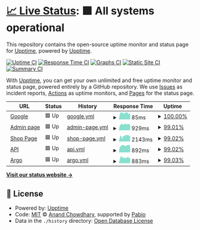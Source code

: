 # [📈 Live Status](https://upptime.github.io/upptime): <!--live status--> **🟩 All systems operational**

This repository contains the open-source uptime monitor and status page for [Upptime](https://upptime.js.org), powered by [Upptime](https://github.com/upptime/upptime).

[![Uptime CI](https://github.com/trungtrandb/upptime/workflows/Uptime%20CI/badge.svg)](https://github.com/trungtrandb/upptime/actions?query=workflow%3A%22Uptime+CI%22)
[![Response Time CI](https://github.com/trungtrandb/upptime/workflows/Response%20Time%20CI/badge.svg)](https://github.com/trungtrandb/upptime/actions?query=workflow%3A%22Response+Time+CI%22)
[![Graphs CI](https://github.com/trungtrandb/upptime/workflows/Graphs%20CI/badge.svg)](https://github.com/trungtrandb/upptime/actions?query=workflow%3A%22Graphs+CI%22)
[![Static Site CI](https://github.com/trungtrandb/upptime/workflows/Static%20Site%20CI/badge.svg)](https://github.com/trungtrandb/upptime/actions?query=workflow%3A%22Static+Site+CI%22)
[![Summary CI](https://github.com/trungtrandb/upptime/workflows/Summary%20CI/badge.svg)](https://github.com/trungtrandb/upptime/actions?query=workflow%3A%22Summary+CI%22)

With [Upptime](https://upptime.js.org), you can get your own unlimited and free uptime monitor and status page, powered entirely by a GitHub repository. We use [Issues](https://github.com/upptime/upptime/issues) as incident reports, [Actions](https://github.com/trungtrandb/upptime/actions) as uptime monitors, and [Pages](https://upptime.github.io/upptime) for the status page.

<!--start: status pages-->
<!-- This summary is generated by Upptime (https://github.com/upptime/upptime) -->
<!-- Do not edit this manually, your changes will be overwritten -->
<!-- prettier-ignore -->
| URL | Status | History | Response Time | Uptime |
| --- | ------ | ------- | ------------- | ------ |
| <img alt="" src="https://icons.duckduckgo.com/ip3/www.google.com.ico" height="13"> [Google](https://www.google.com) | 🟩 Up | [google.yml](https://github.com/trungtrandb/uptime/commits/HEAD/history/google.yml) | <details><summary><img alt="Response time graph" src="./graphs/google/response-time-week.png" height="20"> 85ms</summary><br><a href="https://trungtrandb.github.io/uptime/history/google"><img alt="Response time 107" src="https://img.shields.io/endpoint?url=https%3A%2F%2Fraw.githubusercontent.com%2Ftrungtrandb%2Fuptime%2FHEAD%2Fapi%2Fgoogle%2Fresponse-time.json"></a><br><a href="https://trungtrandb.github.io/uptime/history/google"><img alt="24-hour response time 82" src="https://img.shields.io/endpoint?url=https%3A%2F%2Fraw.githubusercontent.com%2Ftrungtrandb%2Fuptime%2FHEAD%2Fapi%2Fgoogle%2Fresponse-time-day.json"></a><br><a href="https://trungtrandb.github.io/uptime/history/google"><img alt="7-day response time 85" src="https://img.shields.io/endpoint?url=https%3A%2F%2Fraw.githubusercontent.com%2Ftrungtrandb%2Fuptime%2FHEAD%2Fapi%2Fgoogle%2Fresponse-time-week.json"></a><br><a href="https://trungtrandb.github.io/uptime/history/google"><img alt="30-day response time 91" src="https://img.shields.io/endpoint?url=https%3A%2F%2Fraw.githubusercontent.com%2Ftrungtrandb%2Fuptime%2FHEAD%2Fapi%2Fgoogle%2Fresponse-time-month.json"></a><br><a href="https://trungtrandb.github.io/uptime/history/google"><img alt="1-year response time 107" src="https://img.shields.io/endpoint?url=https%3A%2F%2Fraw.githubusercontent.com%2Ftrungtrandb%2Fuptime%2FHEAD%2Fapi%2Fgoogle%2Fresponse-time-year.json"></a></details> | <details><summary><a href="https://trungtrandb.github.io/uptime/history/google">100.00%</a></summary><a href="https://trungtrandb.github.io/uptime/history/google"><img alt="All-time uptime 100.00%" src="https://img.shields.io/endpoint?url=https%3A%2F%2Fraw.githubusercontent.com%2Ftrungtrandb%2Fuptime%2FHEAD%2Fapi%2Fgoogle%2Fuptime.json"></a><br><a href="https://trungtrandb.github.io/uptime/history/google"><img alt="24-hour uptime 100.00%" src="https://img.shields.io/endpoint?url=https%3A%2F%2Fraw.githubusercontent.com%2Ftrungtrandb%2Fuptime%2FHEAD%2Fapi%2Fgoogle%2Fuptime-day.json"></a><br><a href="https://trungtrandb.github.io/uptime/history/google"><img alt="7-day uptime 100.00%" src="https://img.shields.io/endpoint?url=https%3A%2F%2Fraw.githubusercontent.com%2Ftrungtrandb%2Fuptime%2FHEAD%2Fapi%2Fgoogle%2Fuptime-week.json"></a><br><a href="https://trungtrandb.github.io/uptime/history/google"><img alt="30-day uptime 100.00%" src="https://img.shields.io/endpoint?url=https%3A%2F%2Fraw.githubusercontent.com%2Ftrungtrandb%2Fuptime%2FHEAD%2Fapi%2Fgoogle%2Fuptime-month.json"></a><br><a href="https://trungtrandb.github.io/uptime/history/google"><img alt="1-year uptime 100.00%" src="https://img.shields.io/endpoint?url=https%3A%2F%2Fraw.githubusercontent.com%2Ftrungtrandb%2Fuptime%2FHEAD%2Fapi%2Fgoogle%2Fuptime-year.json"></a></details>
| <img alt="" src="https://icons.duckduckgo.com/ip3/admin.trungtq.io.ico" height="13"> [Admin page](https://admin.trungtq.io) | 🟩 Up | [admin-page.yml](https://github.com/trungtrandb/uptime/commits/HEAD/history/admin-page.yml) | <details><summary><img alt="Response time graph" src="./graphs/admin-page/response-time-week.png" height="20"> 929ms</summary><br><a href="https://trungtrandb.github.io/uptime/history/admin-page"><img alt="Response time 937" src="https://img.shields.io/endpoint?url=https%3A%2F%2Fraw.githubusercontent.com%2Ftrungtrandb%2Fuptime%2FHEAD%2Fapi%2Fadmin-page%2Fresponse-time.json"></a><br><a href="https://trungtrandb.github.io/uptime/history/admin-page"><img alt="24-hour response time 787" src="https://img.shields.io/endpoint?url=https%3A%2F%2Fraw.githubusercontent.com%2Ftrungtrandb%2Fuptime%2FHEAD%2Fapi%2Fadmin-page%2Fresponse-time-day.json"></a><br><a href="https://trungtrandb.github.io/uptime/history/admin-page"><img alt="7-day response time 929" src="https://img.shields.io/endpoint?url=https%3A%2F%2Fraw.githubusercontent.com%2Ftrungtrandb%2Fuptime%2FHEAD%2Fapi%2Fadmin-page%2Fresponse-time-week.json"></a><br><a href="https://trungtrandb.github.io/uptime/history/admin-page"><img alt="30-day response time 911" src="https://img.shields.io/endpoint?url=https%3A%2F%2Fraw.githubusercontent.com%2Ftrungtrandb%2Fuptime%2FHEAD%2Fapi%2Fadmin-page%2Fresponse-time-month.json"></a><br><a href="https://trungtrandb.github.io/uptime/history/admin-page"><img alt="1-year response time 937" src="https://img.shields.io/endpoint?url=https%3A%2F%2Fraw.githubusercontent.com%2Ftrungtrandb%2Fuptime%2FHEAD%2Fapi%2Fadmin-page%2Fresponse-time-year.json"></a></details> | <details><summary><a href="https://trungtrandb.github.io/uptime/history/admin-page">99.01%</a></summary><a href="https://trungtrandb.github.io/uptime/history/admin-page"><img alt="All-time uptime 99.62%" src="https://img.shields.io/endpoint?url=https%3A%2F%2Fraw.githubusercontent.com%2Ftrungtrandb%2Fuptime%2FHEAD%2Fapi%2Fadmin-page%2Fuptime.json"></a><br><a href="https://trungtrandb.github.io/uptime/history/admin-page"><img alt="24-hour uptime 100.00%" src="https://img.shields.io/endpoint?url=https%3A%2F%2Fraw.githubusercontent.com%2Ftrungtrandb%2Fuptime%2FHEAD%2Fapi%2Fadmin-page%2Fuptime-day.json"></a><br><a href="https://trungtrandb.github.io/uptime/history/admin-page"><img alt="7-day uptime 99.01%" src="https://img.shields.io/endpoint?url=https%3A%2F%2Fraw.githubusercontent.com%2Ftrungtrandb%2Fuptime%2FHEAD%2Fapi%2Fadmin-page%2Fuptime-week.json"></a><br><a href="https://trungtrandb.github.io/uptime/history/admin-page"><img alt="30-day uptime 99.63%" src="https://img.shields.io/endpoint?url=https%3A%2F%2Fraw.githubusercontent.com%2Ftrungtrandb%2Fuptime%2FHEAD%2Fapi%2Fadmin-page%2Fuptime-month.json"></a><br><a href="https://trungtrandb.github.io/uptime/history/admin-page"><img alt="1-year uptime 99.62%" src="https://img.shields.io/endpoint?url=https%3A%2F%2Fraw.githubusercontent.com%2Ftrungtrandb%2Fuptime%2FHEAD%2Fapi%2Fadmin-page%2Fuptime-year.json"></a></details>
| <img alt="" src="https://icons.duckduckgo.com/ip3/trungtq.io.ico" height="13"> [Shop Page](https://trungtq.io) | 🟩 Up | [shop-page.yml](https://github.com/trungtrandb/uptime/commits/HEAD/history/shop-page.yml) | <details><summary><img alt="Response time graph" src="./graphs/shop-page/response-time-week.png" height="20"> 2143ms</summary><br><a href="https://trungtrandb.github.io/uptime/history/shop-page"><img alt="Response time 2401" src="https://img.shields.io/endpoint?url=https%3A%2F%2Fraw.githubusercontent.com%2Ftrungtrandb%2Fuptime%2FHEAD%2Fapi%2Fshop-page%2Fresponse-time.json"></a><br><a href="https://trungtrandb.github.io/uptime/history/shop-page"><img alt="24-hour response time 2206" src="https://img.shields.io/endpoint?url=https%3A%2F%2Fraw.githubusercontent.com%2Ftrungtrandb%2Fuptime%2FHEAD%2Fapi%2Fshop-page%2Fresponse-time-day.json"></a><br><a href="https://trungtrandb.github.io/uptime/history/shop-page"><img alt="7-day response time 2143" src="https://img.shields.io/endpoint?url=https%3A%2F%2Fraw.githubusercontent.com%2Ftrungtrandb%2Fuptime%2FHEAD%2Fapi%2Fshop-page%2Fresponse-time-week.json"></a><br><a href="https://trungtrandb.github.io/uptime/history/shop-page"><img alt="30-day response time 2868" src="https://img.shields.io/endpoint?url=https%3A%2F%2Fraw.githubusercontent.com%2Ftrungtrandb%2Fuptime%2FHEAD%2Fapi%2Fshop-page%2Fresponse-time-month.json"></a><br><a href="https://trungtrandb.github.io/uptime/history/shop-page"><img alt="1-year response time 2401" src="https://img.shields.io/endpoint?url=https%3A%2F%2Fraw.githubusercontent.com%2Ftrungtrandb%2Fuptime%2FHEAD%2Fapi%2Fshop-page%2Fresponse-time-year.json"></a></details> | <details><summary><a href="https://trungtrandb.github.io/uptime/history/shop-page">99.02%</a></summary><a href="https://trungtrandb.github.io/uptime/history/shop-page"><img alt="All-time uptime 98.01%" src="https://img.shields.io/endpoint?url=https%3A%2F%2Fraw.githubusercontent.com%2Ftrungtrandb%2Fuptime%2FHEAD%2Fapi%2Fshop-page%2Fuptime.json"></a><br><a href="https://trungtrandb.github.io/uptime/history/shop-page"><img alt="24-hour uptime 100.00%" src="https://img.shields.io/endpoint?url=https%3A%2F%2Fraw.githubusercontent.com%2Ftrungtrandb%2Fuptime%2FHEAD%2Fapi%2Fshop-page%2Fuptime-day.json"></a><br><a href="https://trungtrandb.github.io/uptime/history/shop-page"><img alt="7-day uptime 99.02%" src="https://img.shields.io/endpoint?url=https%3A%2F%2Fraw.githubusercontent.com%2Ftrungtrandb%2Fuptime%2FHEAD%2Fapi%2Fshop-page%2Fuptime-week.json"></a><br><a href="https://trungtrandb.github.io/uptime/history/shop-page"><img alt="30-day uptime 99.14%" src="https://img.shields.io/endpoint?url=https%3A%2F%2Fraw.githubusercontent.com%2Ftrungtrandb%2Fuptime%2FHEAD%2Fapi%2Fshop-page%2Fuptime-month.json"></a><br><a href="https://trungtrandb.github.io/uptime/history/shop-page"><img alt="1-year uptime 98.01%" src="https://img.shields.io/endpoint?url=https%3A%2F%2Fraw.githubusercontent.com%2Ftrungtrandb%2Fuptime%2FHEAD%2Fapi%2Fshop-page%2Fuptime-year.json"></a></details>
| <img alt="" src="https://icons.duckduckgo.com/ip3/api.trungtq.io.ico" height="13"> [API](https://api.trungtq.io/auth/test) | 🟩 Up | [api.yml](https://github.com/trungtrandb/uptime/commits/HEAD/history/api.yml) | <details><summary><img alt="Response time graph" src="./graphs/api/response-time-week.png" height="20"> 892ms</summary><br><a href="https://trungtrandb.github.io/uptime/history/api"><img alt="Response time 1154" src="https://img.shields.io/endpoint?url=https%3A%2F%2Fraw.githubusercontent.com%2Ftrungtrandb%2Fuptime%2FHEAD%2Fapi%2Fapi%2Fresponse-time.json"></a><br><a href="https://trungtrandb.github.io/uptime/history/api"><img alt="24-hour response time 815" src="https://img.shields.io/endpoint?url=https%3A%2F%2Fraw.githubusercontent.com%2Ftrungtrandb%2Fuptime%2FHEAD%2Fapi%2Fapi%2Fresponse-time-day.json"></a><br><a href="https://trungtrandb.github.io/uptime/history/api"><img alt="7-day response time 892" src="https://img.shields.io/endpoint?url=https%3A%2F%2Fraw.githubusercontent.com%2Ftrungtrandb%2Fuptime%2FHEAD%2Fapi%2Fapi%2Fresponse-time-week.json"></a><br><a href="https://trungtrandb.github.io/uptime/history/api"><img alt="30-day response time 861" src="https://img.shields.io/endpoint?url=https%3A%2F%2Fraw.githubusercontent.com%2Ftrungtrandb%2Fuptime%2FHEAD%2Fapi%2Fapi%2Fresponse-time-month.json"></a><br><a href="https://trungtrandb.github.io/uptime/history/api"><img alt="1-year response time 1154" src="https://img.shields.io/endpoint?url=https%3A%2F%2Fraw.githubusercontent.com%2Ftrungtrandb%2Fuptime%2FHEAD%2Fapi%2Fapi%2Fresponse-time-year.json"></a></details> | <details><summary><a href="https://trungtrandb.github.io/uptime/history/api">99.02%</a></summary><a href="https://trungtrandb.github.io/uptime/history/api"><img alt="All-time uptime 98.61%" src="https://img.shields.io/endpoint?url=https%3A%2F%2Fraw.githubusercontent.com%2Ftrungtrandb%2Fuptime%2FHEAD%2Fapi%2Fapi%2Fuptime.json"></a><br><a href="https://trungtrandb.github.io/uptime/history/api"><img alt="24-hour uptime 100.00%" src="https://img.shields.io/endpoint?url=https%3A%2F%2Fraw.githubusercontent.com%2Ftrungtrandb%2Fuptime%2FHEAD%2Fapi%2Fapi%2Fuptime-day.json"></a><br><a href="https://trungtrandb.github.io/uptime/history/api"><img alt="7-day uptime 99.02%" src="https://img.shields.io/endpoint?url=https%3A%2F%2Fraw.githubusercontent.com%2Ftrungtrandb%2Fuptime%2FHEAD%2Fapi%2Fapi%2Fuptime-week.json"></a><br><a href="https://trungtrandb.github.io/uptime/history/api"><img alt="30-day uptime 99.44%" src="https://img.shields.io/endpoint?url=https%3A%2F%2Fraw.githubusercontent.com%2Ftrungtrandb%2Fuptime%2FHEAD%2Fapi%2Fapi%2Fuptime-month.json"></a><br><a href="https://trungtrandb.github.io/uptime/history/api"><img alt="1-year uptime 98.61%" src="https://img.shields.io/endpoint?url=https%3A%2F%2Fraw.githubusercontent.com%2Ftrungtrandb%2Fuptime%2FHEAD%2Fapi%2Fapi%2Fuptime-year.json"></a></details>
| <img alt="" src="https://icons.duckduckgo.com/ip3/argo.trungtq.io.ico" height="13"> [Argo](https://argo.trungtq.io) | 🟩 Up | [argo.yml](https://github.com/trungtrandb/uptime/commits/HEAD/history/argo.yml) | <details><summary><img alt="Response time graph" src="./graphs/argo/response-time-week.png" height="20"> 883ms</summary><br><a href="https://trungtrandb.github.io/uptime/history/argo"><img alt="Response time 1213" src="https://img.shields.io/endpoint?url=https%3A%2F%2Fraw.githubusercontent.com%2Ftrungtrandb%2Fuptime%2FHEAD%2Fapi%2Fargo%2Fresponse-time.json"></a><br><a href="https://trungtrandb.github.io/uptime/history/argo"><img alt="24-hour response time 870" src="https://img.shields.io/endpoint?url=https%3A%2F%2Fraw.githubusercontent.com%2Ftrungtrandb%2Fuptime%2FHEAD%2Fapi%2Fargo%2Fresponse-time-day.json"></a><br><a href="https://trungtrandb.github.io/uptime/history/argo"><img alt="7-day response time 883" src="https://img.shields.io/endpoint?url=https%3A%2F%2Fraw.githubusercontent.com%2Ftrungtrandb%2Fuptime%2FHEAD%2Fapi%2Fargo%2Fresponse-time-week.json"></a><br><a href="https://trungtrandb.github.io/uptime/history/argo"><img alt="30-day response time 853" src="https://img.shields.io/endpoint?url=https%3A%2F%2Fraw.githubusercontent.com%2Ftrungtrandb%2Fuptime%2FHEAD%2Fapi%2Fargo%2Fresponse-time-month.json"></a><br><a href="https://trungtrandb.github.io/uptime/history/argo"><img alt="1-year response time 1213" src="https://img.shields.io/endpoint?url=https%3A%2F%2Fraw.githubusercontent.com%2Ftrungtrandb%2Fuptime%2FHEAD%2Fapi%2Fargo%2Fresponse-time-year.json"></a></details> | <details><summary><a href="https://trungtrandb.github.io/uptime/history/argo">99.03%</a></summary><a href="https://trungtrandb.github.io/uptime/history/argo"><img alt="All-time uptime 99.54%" src="https://img.shields.io/endpoint?url=https%3A%2F%2Fraw.githubusercontent.com%2Ftrungtrandb%2Fuptime%2FHEAD%2Fapi%2Fargo%2Fuptime.json"></a><br><a href="https://trungtrandb.github.io/uptime/history/argo"><img alt="24-hour uptime 100.00%" src="https://img.shields.io/endpoint?url=https%3A%2F%2Fraw.githubusercontent.com%2Ftrungtrandb%2Fuptime%2FHEAD%2Fapi%2Fargo%2Fuptime-day.json"></a><br><a href="https://trungtrandb.github.io/uptime/history/argo"><img alt="7-day uptime 99.03%" src="https://img.shields.io/endpoint?url=https%3A%2F%2Fraw.githubusercontent.com%2Ftrungtrandb%2Fuptime%2FHEAD%2Fapi%2Fargo%2Fuptime-week.json"></a><br><a href="https://trungtrandb.github.io/uptime/history/argo"><img alt="30-day uptime 99.59%" src="https://img.shields.io/endpoint?url=https%3A%2F%2Fraw.githubusercontent.com%2Ftrungtrandb%2Fuptime%2FHEAD%2Fapi%2Fargo%2Fuptime-month.json"></a><br><a href="https://trungtrandb.github.io/uptime/history/argo"><img alt="1-year uptime 99.54%" src="https://img.shields.io/endpoint?url=https%3A%2F%2Fraw.githubusercontent.com%2Ftrungtrandb%2Fuptime%2FHEAD%2Fapi%2Fargo%2Fuptime-year.json"></a></details>

<!--end: status pages-->

[**Visit our status website →**](https://upptime.github.io/upptime)

## 📄 License

- Powered by: [Upptime](https://github.com/upptime/upptime)
- Code: [MIT](./LICENSE) © [Anand Chowdhary](https://anandchowdhary.com), supported by [Pabio](https://pabio.com)
- Data in the `./history` directory: [Open Database License](https://opendatacommons.org/licenses/odbl/1-0/)
